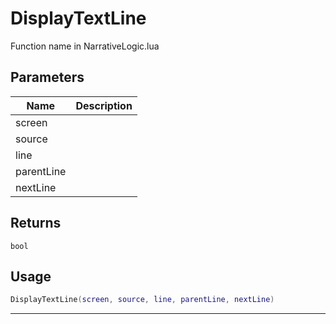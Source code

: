 # DisplayTextLine

Function name in NarrativeLogic.lua

## Parameters

| Name       | Description |
| ---------- | ----------- |
| screen     |             |
| source     |             |
| line       |             |
| parentLine |             |
| nextLine   |             |

## Returns

`bool`

## Usage

```lua
DisplayTextLine(screen, source, line, parentLine, nextLine)
```

---
